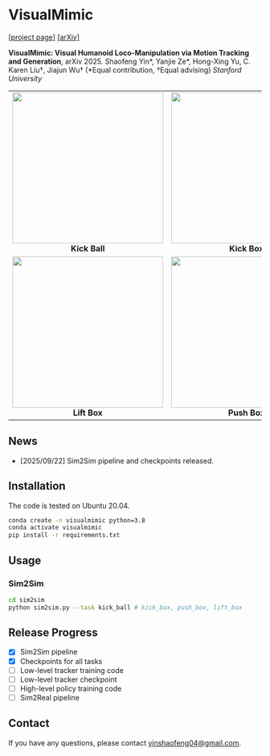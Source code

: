 # VisualMimic
[[project page]](https://visualmimic.github.io/) [[arXiv]](TBD)

 **VisualMimic: Visual Humanoid Loco-Manipulation via Motion Tracking and Generation**, arXiv 2025.
 Shaofeng Yin*, Yanjie Ze*, Hong-Xing Yu, C. Karen Liu†, Jiajun Wu† (*Equal contribution, †Equal advising)
*Stanford University*

<table>
<tr>
<td align="center">
  <img src="asset/videos/sim2sim/kick_ball_sim2sim.gif" width="300"/>
  <br/>
  <b>Kick Ball</b>
</td>
<td align="center">
  <img src="asset/videos/sim2sim/kick_box_sim2sim.gif" width="300"/>
  <br/>
  <b>Kick Box</b>
</td>
</tr>
<tr>
<td align="center">
  <img src="asset/videos/sim2sim/lift_box_sim2sim.gif" width="300"/>
  <br/>
  <b>Lift Box</b>
</td>
<td align="center">
  <img src="asset/videos/sim2sim/push_box_sim2sim.gif" width="300"/>
  <br/>
  <b>Push Box</b>
</td>
</tr>
</table>


## News
- [2025/09/22] Sim2Sim pipeline and checkpoints released.

## Installation

The code is tested on Ubuntu 20.04.

```bash
conda create -n visualmimic python=3.8
conda activate visualmimic
pip install -r requirements.txt
```

## Usage

### Sim2Sim

```bash
cd sim2sim
python sim2sim.py --task kick_ball # kick_box, push_box, lift_box
```


## Release Progress

- [x] Sim2Sim pipeline
- [x] Checkpoints for all tasks
- [ ] Low-level tracker training code
- [ ] Low-level tracker checkpoint
- [ ] High-level policy training code
- [ ] Sim2Real pipeline

## Contact

If you have any questions, please contact yinshaofeng04@gmail.com.